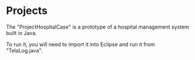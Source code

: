# Projects

The "ProjectHospitalCase" is a prototype of a hospital management system built in Java.

To run it, you will need to import it into Eclipse and run it from "TelaLog.java".
